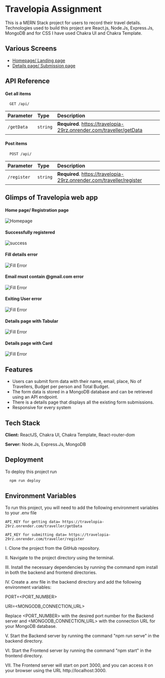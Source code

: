 
# Travelopia Assignment

This is a MERN Stack project for users to record their travel details. Technologies used to build this project are React.js, Node.Js, Express.Js, MongoDB and for CSS I have used Chakra UI and Chakra Template.


## Various Screens

 - [Homepage/ Landing page](https://travelopia.vercel.app/)
 - [Details page/ Submission page](https://travelopia.vercel.app/details)


## API Reference

#### Get all items

```http
  GET /api/
```

| Parameter | Type     | Description                |
| :-------- | :------- | :------------------------- |
| `/getData` | `string` | **Required**. https://travelopia-29rz.onrender.com/traveller/getData |

#### Post items

```http
  POST /api/
```

| Parameter | Type     | Description                       |
| :-------- | :------- | :-------------------------------- |
| `/register`      | `string` | **Required**. https://travelopia-29rz.onrender.com/traveller/register |



## Glimps of Travelopia web app

#### Home page/ Registration page


![Homepage](https://res.cloudinary.com/dehubjbqm/image/upload/v1680689216/Homepage_svmnuo.png)


#### Successfully registered


![success](https://res.cloudinary.com/dehubjbqm/image/upload/v1680689225/success_ga5kvc.png)

#### Fill details error


![Fill Error](https://res.cloudinary.com/dehubjbqm/image/upload/v1680689225/Fill_jglg3i.png)


#### Email must contain @gmail.com error


![Fill Error](https://res.cloudinary.com/dehubjbqm/image/upload/v1680689224/email_jartg1.png)


#### Exiting User error


![Fill Error](https://res.cloudinary.com/dehubjbqm/image/upload/v1680689225/exist_xjvx2q.png)


#### Details page with Tabular


![Fill Error](https://res.cloudinary.com/dehubjbqm/image/upload/v1680689225/table_y12rz9.png)


#### Details page with Card 


![Fill Error](https://res.cloudinary.com/dehubjbqm/image/upload/v1680689224/card_arwtps.png)
## Features

- Users can submit form data with their name, email, place, No of Travellers, Budget per person and Total Budget.
- The form data is stored in a MongoDB database and can be retrieved using an API endpoint.
- There is a details page that displays all the existing form submissions.
- Responsive for every system


## Tech Stack

**Client:** ReactJS, Chakra UI, Chakra Template, React-router-dom

**Server:** Node.Js, Express.Js, MongoDB


## Deployment

To deploy this project run

```bash
  npm run deploy
```


## Environment Variables

To run this project, you will need to add the following environment variables to your .env file

`API_KEY for getting data= https://travelopia-29rz.onrender.com/traveller/getData`

`API_KEY for submitting data= https://travelopia-29rz.onrender.com/traveller/register`

I. Clone the project from the GitHub repository.

II. Navigate to the project directory using the terminal.

III. Install the necessary dependencies by running the command npm install in both the backend and frontend directories.

IV. Create a .env file in the backend directory and add the following environment variables:

PORT=<PORT_NUMBER>

URI=<MONGODB_CONNECTION_URL>

Replace <PORT_NUMBER> with the desired port number for the Backend server and <MONGODB_CONNECTION_URL> with the connection URL for your MongoDB database.

V. Start the Backend server by running the command "npm run serve" in the backend directory.

VI. Start the Frontend server by running the command "npm start" in the frontend directory.

VII. The Frontend server will start on port 3000, and you can access it on your browser using the URL http://localhost:3000.

